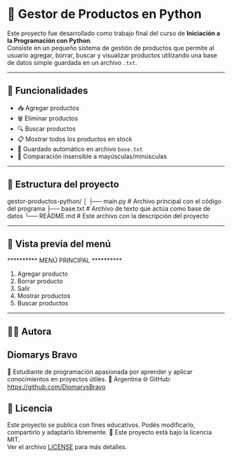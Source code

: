 # 🧾 Gestor de Productos en Python

Este proyecto fue desarrollado como trabajo final del curso de **Iniciación a la Programación con Python**.  
Consiste en un pequeño sistema de gestión de productos que permite al usuario agregar, borrar, buscar y visualizar productos utilizando una base de datos simple guardada en un archivo `.txt`.

---

## 🚀 Funcionalidades

- 📥 Agregar productos  
- 🗑️ Eliminar productos  
- 🔍 Buscar productos  
- 📋 Mostrar todos los productos en stock  
- 💾 Guardado automático en archivo `base.txt`  
- 🧠 Comparación insensible a mayúsculas/minúsculas

---

## 📂 Estructura del proyecto

gestor-productos-python/
│
├── main.py # Archivo principal con el código del programa
├── base.txt # Archivo de texto que actúa como base de datos
└── README.md # Este archivo con la descripción del proyecto

---

## 📸 Vista previa del menú

********** MENÚ PRINCIPAL **********
1) Agregar producto
2) Borrar producto
3) Salir
4) Mostrar productos
5) Buscar productos
************************************

## 👩‍💻 Autora
## Diomarys Bravo
💬 Estudiante de programación apasionada por aprender y aplicar conocimientos en proyectos útiles.
📍 Argentina
🌐 GitHub: https://github.com/DiomarysBravo

## 📄 Licencia
Este proyecto se publica con fines educativos.
Podés modificarlo, compartirlo y adaptarlo libremente. 🙌
Este proyecto está bajo la licencia MIT.  
Ver el archivo [LICENSE](LICENSE) para más detalles.
